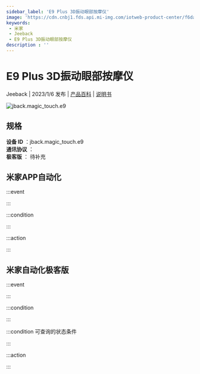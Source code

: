 ```yaml
---
sidebar_label: 'E9 Plus 3D振动眼部按摩仪'
image: 'https://cdn.cnbj1.fds.api.mi-img.com/iotweb-product-center/f6da35905101c2d9782143f36c357968_1670204734605.png?GalaxyAccessKeyId=AKVGLQWBOVIRQ3XLEW&Expires=9223372036854775807&Signature=fytfkrdajRatxZ4TpdHClXCVPe8='
keywords: 
 - 米家
 - Jeeback
 - E9 Plus 3D振动眼部按摩仪
description : ''
---
```

# E9 Plus 3D振动眼部按摩仪

Jeeback | 2023/1/6 发布 | [产品百科](https://home.mi.com/webapp/content/baike/product/index.html?model=jback.magic_touch.e9/) | [说明书](https://home.mi.com/views/introduction.html?model=jback.magic_touch.e9&region=cn)

![jback.magic_touch.e9](https://cdn.cnbj1.fds.api.mi-img.com/iotweb-product-center/f6da35905101c2d9782143f36c357968_1670204734605.png?GalaxyAccessKeyId=AKVGLQWBOVIRQ3XLEW&Expires=9223372036854775807&Signature=fytfkrdajRatxZ4TpdHClXCVPe8=)

## 规格  
> 
**设备 ID** ：jback.magic_touch.e9  
**通讯协议** ：  
**极客版**  ： 待补充 


## 米家APP自动化  

:::event  

:::

:::condition  

:::

:::action   

:::

## 米家自动化极客版  

:::event  

:::

:::condition  

:::

:::condition 可查询的状态条件  

:::

:::action  

:::

        
